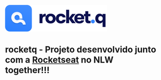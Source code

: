 <img src="/public/images/logo.svg" alt="Rocket.Q Logo">

# rocketq - Projeto desenvolvido junto com a <a href="https://rocketseat.com.br/">Rocketseat<a/> no NLW together!!!
  
